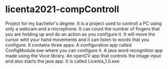 # licenta2021-compControll
Project for my bachelor's degree.
It is a project used to controll a PC using only a webcam and a microphone. It cas count the number of fingers that you are holding up and do an action as you configure it. It will move the
cursor whit your hand movements and it can listen to words that you configure.
It contains three apps:
A configuration app called ConfigModule.exe where you can configure it.
A java word recognition app made using the Voce library.
An openCV app that controls the image input and also starts the java app. It is called Licenta_1.0.exe
